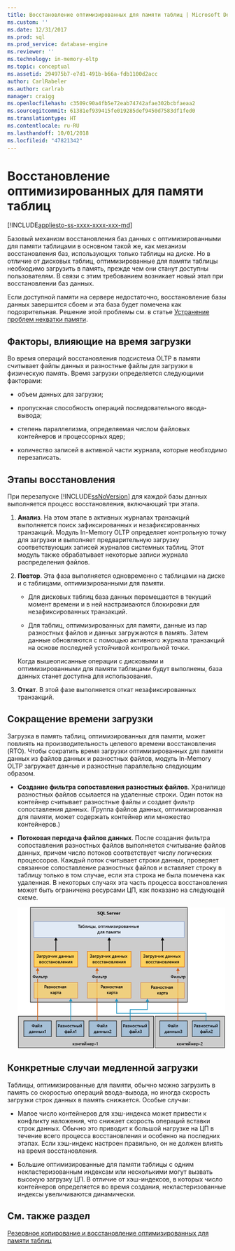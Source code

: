 ```yaml
---
title: Восстановление оптимизированных для памяти таблиц | Microsoft Docs
ms.custom: ''
ms.date: 12/31/2017
ms.prod: sql
ms.prod_service: database-engine
ms.reviewer: ''
ms.technology: in-memory-oltp
ms.topic: conceptual
ms.assetid: 294975b7-e7d1-491b-b66a-fdb1100d2acc
author: CarlRabeler
ms.author: carlrab
manager: craigg
ms.openlocfilehash: c3509c90a4fb5e72eab74742afae302bcbfaeaa2
ms.sourcegitcommit: 61381ef939415fe019285def9450d7583df1fed0
ms.translationtype: HT
ms.contentlocale: ru-RU
ms.lasthandoff: 10/01/2018
ms.locfileid: "47821342"
---
```

# <a name="restore-and-recovery-of-memory-optimized-tables"></a>Восстановление оптимизированных для памяти таблиц
[!INCLUDE[appliesto-ss-xxxx-xxxx-xxx-md](../../includes/appliesto-ss-xxxx-xxxx-xxx-md.md)]

Базовый механизм восстановления баз данных с оптимизированными для памяти таблицами в основном такой же, как механизм восстановления баз, использующих только таблицы на диске. Но в отличие от дисковых таблиц, оптимизированные для памяти таблицы необходимо загрузить в память, прежде чем они станут доступны пользователям. В связи с этим требованием возникает новый этап при восстановлении баз данных.  
  
Если доступной памяти на сервере недостаточно, восстановление базы данных завершится сбоем и эта база будет помечена как подозрительная. Решение этой проблемы см. в статье [Устранение проблем нехватки памяти](resolve-out-of-memory-issues.md). 
  
## <a name="factors-that-affect-load-time"></a>Факторы, влияющие на время загрузки
Во время операций восстановления подсистема OLTP в памяти считывает файлы данных и разностные файлы для загрузки в физическую память. Время загрузки определяется следующими факторами:  
  
-   объем данных для загрузки;  
  
-   пропускная способность операций последовательного ввода-вывода;  
  
-   степень параллелизма, определяемая числом файловых контейнеров и процессорных ядер;  
  
-   количество записей в активной части журнала, которые необходимо перезаписать.  

## <a name="phases-of-recovery"></a>Этапы восстановления
При перезапуске [!INCLUDE[ssNoVersion](../../includes/ssnoversion-md.md)] для каждой базы данных выполняется процесс восстановления, включающий три этапа.  
  
1.  **Анализ**. На этом этапе в активных журналах транзакций выполняется поиск зафиксированных и незафиксированных транзакций. Модуль In-Memory OLTP определяет контрольную точку для загрузки и выполняет предварительную загрузку соответствующих записей журналов системных таблиц. Этот модуль также обрабатывает некоторые записи журнала распределения файлов.  
  
2.  **Повтор**. Эта фаза выполняется одновременно с таблицами на диске и с таблицами, оптимизированными для памяти.  
  
    - Для дисковых таблиц база данных перемещается в текущий момент времени и в ней настраиваются блокировки для незафиксированных транзакций.  
  
    - Для таблиц, оптимизированных для памяти, данные из пар разностных файлов и данных загружаются в память. Затем данные обновляются с помощью активного журнала транзакций на основе последней устойчивой контрольной точки.  
  
    Когда вышеописанные операции с дисковыми и оптимизированными для памяти таблицами будут выполнены, база данных станет доступна для использования.  
  
3.  **Откат**. В этой фазе выполняется откат незафиксированных транзакций.  
  
## <a name="process-for-improving-load-time"></a>Сокращение времени загрузки
Загрузка в память таблиц, оптимизированных для памяти, может повлиять на производительность целевого времени восстановления (RTO). Чтобы сократить время загрузки оптимизированных для памяти данных из файлов данных и разностных файлов, модуль In-Memory OLTP загружает данные и разностные параллельно следующим образом.  
  
-   **Создание фильтра сопоставления разностных файлов**. Хранилище разностных файлов ссылается на удаленные строки. Один поток на контейнер считывает разностные файлы и создает фильтр сопоставления данных. (Группа файлов данных, оптимизированная для памяти, может содержать контейнер или множество контейнеров.)  
  
-   **Потоковая передача файлов данных**. После создания фильтра сопоставления разностных файлов выполняется считывание файлов данных, причем число потоков соответствует числу логических процессоров. Каждый поток считывает строки данных, проверяет связанное сопоставление разностных файлов и вставляет строку в таблицу только в том случае, если эта строка не была помечена как удаленная. В некоторых случаях эта часть процесса восстановления может быть ограничена ресурсами ЦП, как показано на следующей схеме.  
  
    ![Потоковая передача данных в оптимизированные для памяти таблицы](../../relational-databases/in-memory-oltp/media/memory-optimized-tables.gif "Потоковая передача данных в оптимизированные для памяти таблицы")  
  
## <a name="specific-cases-of-slow-load-times"></a>Конкретные случаи медленной загрузки
Таблицы, оптимизированные для памяти, обычно можно загрузить в память со скоростью операций ввода-вывода, но иногда скорость загрузки строк данных в память снижается. Особые случаи:  
  
-   Малое число контейнеров для хэш-индекса может привести к конфликту наложения, что снижает скорость операций вставки строк данных. Обычно это приводит к большой нагрузке на ЦП в течение всего процесса восстановления и особенно на последних этапах. Если хэш-индекс настроен правильно, он не должен влиять на время восстановления.  
  
-   Большие оптимизированные для памяти таблицы с одним некластеризованным индексам или несколькими могут вызвать высокую загрузку ЦП. В отличие от хэш-индексов, в которых число контейнеров определяется во время создания, некластеризованные индексы увеличиваются динамически.  
  
## <a name="see-also"></a>См. также раздел  
 [Резервное копирование и восстановление оптимизированных для памяти таблиц](http://msdn.microsoft.com/library/3f083347-0fbb-4b19-a6fb-1818d545e281)  
  
  
